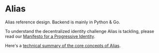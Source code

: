 # Alias

Alias reference design. Backend is mainly in Python & Go.

To understand the decentralized identity challenge Alias is tackling, please read our [Manifesto for a Progressive Identity](https://github.com/progressive-identity/ref/wiki/Manifesto-for-a-Progressive-Identity).

Here's a [technical summary of the core concepts of Alias](https://github.com/progressive-identity/sandbox/blob/master/doc/SUMMARY).
